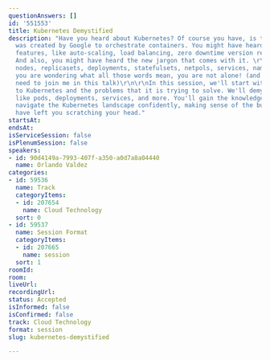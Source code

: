 ```yaml
---
questionAnswers: []
id: '551553'
title: Kubernetes Demystified
description: "Have you heard about Kubernetes? Of course you have, is that thing that
  was created by Google to orchestrate containers. You might have heard some of its
  features, like auto-scaling, load balancing, zero downtime version releases, etc.
  And also, you might have heard the new jargon that comes with it. \r\n\r\nPods,
  nodes, replicasets, deployments, statefulsets, netpols, services, namespaces, kubectl????\r\n\r\nIf
  you are wondering what all those words mean, you are not alone! (and you probably
  need to join me in this talk)\r\n\r\nIn this session, we'll start with a quick introduction
  to Kubernetes and the problems that it is trying to solve. We'll demystify terms
  like pods, deployments, services, and more. You'll gain the knowledge you need to
  navigate the Kubernetes landscape confidently, making sense of the buzzwords that
  have left you scratching your head."
startsAt: 
endsAt: 
isServiceSession: false
isPlenumSession: false
speakers:
- id: 90d4149a-7993-407f-a350-a0d7a8a04440
  name: Orlando Valdez
categories:
- id: 59536
  name: Track
  categoryItems:
  - id: 207654
    name: Cloud Technology
  sort: 0
- id: 59537
  name: Session Format
  categoryItems:
  - id: 207665
    name: session
  sort: 1
roomId: 
room: 
liveUrl: 
recordingUrl: 
status: Accepted
isInformed: false
isConfirmed: false
track: Cloud Technology
format: session
slug: kubernetes-demystified

---
```

